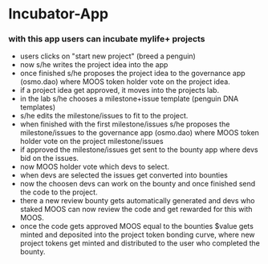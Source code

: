 # Incubator-App
### with this app users can incubate mylife+ projects

- users clicks on "start new project" (breed a penguin)
- now s/he writes the project idea into the app
- once finished s/he proposes the project idea to the governance app (osmo.dao) where MOOS token holder vote on the project idea.
- if a project idea get approved, it moves into the projects lab.
- in the lab s/he chooses a milestone+issue template (penguin DNA templates)
- s/he edits the milestone/issues to fit to the project.
- when finished with the first milestone/issues s/he proposes the milestone/issues to the governance app (osmo.dao) where MOOS token holder vote on the project milestone/issues
- if approved the milestone/issues get sent to the bounty app where devs bid on the issues. 
- now MOOS holder vote which devs to select. 
- when devs are selected the issues get converted into bounties
- now the choosen devs can work on the bounty and once finished send the code to the project. 
- there a new review bounty gets automatically generated and devs who staked MOOS can now review the code and get rewarded for this with MOOS.
- once the code gets approved MOOS equal to the bounties $value gets minted and deposited into the project token bonding curve, where new project tokens get minted and distributed to the user who completed the bounty.
